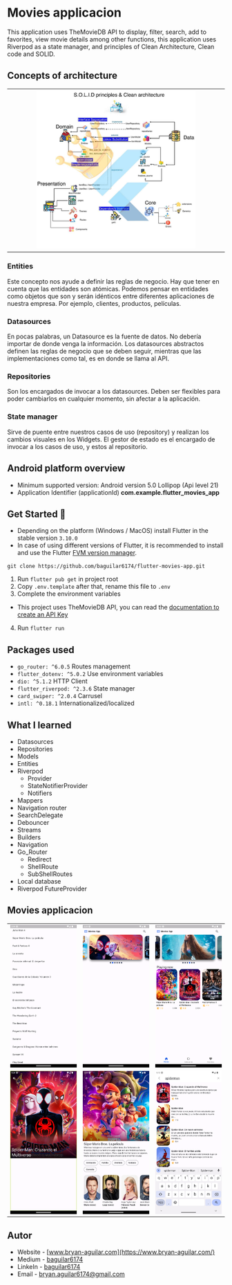 # Movies applicacion

This application uses TheMovieDB API to display, filter, search, add to favorites, view movie details among other functions, this application uses Riverpod as a state manager, and principles of Clean Architecture, Clean code and SOLID.

## Concepts of architecture

<table>
  <tr>
    <td align="center" valign="center"><img src="./media/clean_architecture.jpg" width="75%"></td>
  </tr>
 </table>

### Entities
Este concepto nos ayude a definir las reglas de negocio. Hay que tener en cuenta que las entidades son atómicas. Podemos pensar en entidades como objetos que son y serán idénticos entre diferentes aplicaciones de nuestra empresa. Por ejemplo, clientes, productos, películas.

### Datasources
En pocas palabras, un Datasource es la fuente de datos. No debería importar de donde venga la información. Los datasources abstractos definen las reglas de negocio que se deben seguir, mientras que las implementaciones como tal, es en donde se llama al API.

### Repositories
Son los encargados de invocar a los datasources. Deben ser flexibles para poder cambiarlos en cualquier momento, sin afectar a la aplicación.

### State manager
Sirve de puente entre nuestros casos de uso (repository) y realizan los cambios visuales en los Widgets. El gestor de estado es el encargado de invocar a los casos de uso, y estos al repositorio.

## Android platform overview

- Minimum supported version: Android version 5.0 Lollipop (Api level 21)
- Application Identifier (applicationId) **com.example.flutter_movies_app**

## Get Started 🚀

- Depending on the platform (Windows / MacOS) install Flutter in the stable version `3.10.0`
- In case of using different versions of Flutter, it is recommended to install and use the Flutter [FVM version manager](https://fvm.app/).

```
git clone https://github.com/baguilar6174/flutter-movies-app.git
```

1. Run `flutter pub get` in project root
2. Copy `.env.template` after that, rename this file to `.env`
3. Complete the environment variables
  - This project uses TheMovieDB API, you can read the [documentation to create an API Key](https://developer.themoviedb.org/docs/getting-started)
4. Run `flutter run`

## Packages used

* `go_router: ^6.0.5` Routes management
* `flutter_dotenv: ^5.0.2` Use environment variables
* `dio: ^5.1.2` HTTP Client
* `flutter_riverpod: ^2.3.6` State manager
* `card_swiper: ^2.0.4` Carrusel
* `intl: ^0.18.1` Internationalized/localized

## What I learned

- Datasources
- Repositories
- Models
- Entities
- Riverpod
  - Provider
  - StateNotifierProvider
  - Notifiers
- Mappers
- Navigation router
- SearchDelegate
- Debouncer
- Streams
- Builders
- Navigation
- Go_Router
  - Redirect
  - ShellRoute
  - SubShellRoutes
- Local database
- Riverpod FutureProvider

## Movies applicacion

<table>
  <tbody>
    <tr>
      <td align="center" valign="center">
        <img src="./media/1.png" alt="Initial" width="100%">
      </td>
      <td align="center" valign="center">
        <img src="./media/2.png" alt="Carrousel" width="100%">
      </td>
      <td align="center" valign="center">
        <img src="./media/3.png" alt="Horizontal listview" width="100%">
      </td>
    </tr>
    <tr>
      <td align="center" valign="center">
        <img src="./media/4.png" alt="Sliver appbar" width="100%">
      </td>
      <td align="center" valign="center">
        <img src="./media/5.png" alt="Details page" width="100%">
      </td>
      <td align="center" valign="center">
        <img src="./media/6.png" alt="Search delegate" width="100%">
      </td>
    </tr>
  </tbody>
</table>

## Autor

- Website - [www.bryan-aguilar.com](https://www.bryan-aguilar.com/)
- Medium - [baguilar6174](https://baguilar6174.medium.com/)
- LinkeIn - [baguilar6174](https://www.linkedin.com/in/baguilar6174)
- Email - [bryan.aguilar6174@gmail.com](mailto:bryan.aguilar6174@gmail.com)